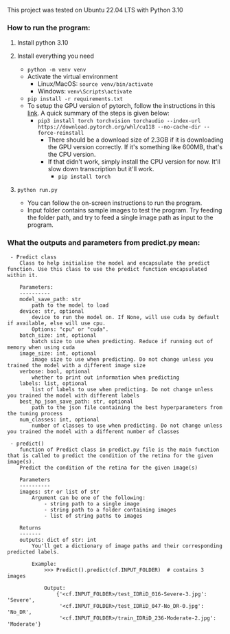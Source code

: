 This project was tested on Ubuntu 22.04 LTS with Python 3.10

### How to run the program:
1. Install python 3.10
2) Install everything you need
   - `python -m venv venv`
   - Activate the virtual environment
     - Linux/MacOS: `source venv/bin/activate`
     - Windows: `venv\Scripts\activate`
   - `pip install -r requirements.txt`
   - To setup the GPU version of pytorch, follow the instructions in this [link](https://github.com/openai/whisper/discussions/47).
     A quick summary of the steps is given below:
       - `pip3 install torch torchvision torchaudio --index-url https://download.pytorch.org/whl/cu118 --no-cache-dir --force-reinstall`
         - There should be a download size of 2.3GB if it is downloading the GPU version correctly. If it's something like 600MB, that's the CPU version.
         - If that didn't work, simply install the CPU version for now. It'll slow down transcription but it'll work.
           - `pip install torch`
           
3) `python run.py`
    - You can follow the on-screen instructions to run the program.
    - Input folder contains sample images to test the program.
   Try feeding the folder path, and try to feed a single image path as input to the program.


### What the outputs and parameters from predict.py mean:

     - Predict class
        Class to help initialise the model and encapsulate the predict function. Use this class to use the predict function encapsulated within it.
        
        Parameters:
        ----------
        model_save_path: str
            path to the model to load
        device: str, optional
            device to run the model on. If None, will use cuda by default if available, else will use cpu.
            Options: "cpu" or "cuda".
        batch_size: int, optional
            batch size to use when predicting. Reduce if running out of memory when using cuda
        image_size: int, optional
            image size to use when predicting. Do not change unless you trained the model with a different image size
        verbose: bool, optional
            whether to print out information when predicting
        labels: list, optional
            list of labels to use when predicting. Do not change unless you trained the model with different labels
        best_hp_json_save_path: str, optional
            path to the json file containing the best hyperparameters from the tuning process
        num_classes: int, optional
            number of classes to use when predicting. Do not change unless you trained the model with a different number of classes

     - predict()
        function of Predict class in predict.py file is the main function that is called to predict the condition of the retina for the given image(s).
        Predict the condition of the retina for the given image(s)

        Parameters
        ----------
        images: str or list of str
            Argument can be one of the following:
                - string path to a single image
                - string path to a folder containing images
                - list of string paths to images

        Returns
        -------
        outputs: dict of str: int
            You'll get a dictionary of image paths and their corresponding predicted labels.
            
            Example:
                >>> Predict().predict(cf.INPUT_FOLDER)  # contains 3 images

                Output:
                    {'<cf.INPUT_FOLDER>/test_IDRiD_016-Severe-3.jpg': 'Severe',
                     '<cf.INPUT_FOLDER>/test_IDRiD_047-No_DR-0.jpg': 'No_DR',
                     '<cf.INPUT_FOLDER>/train_IDRiD_236-Moderate-2.jpg': 'Moderate'}


